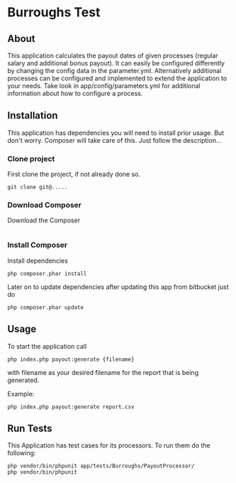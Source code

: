 Burroughs Test
=====================

## About

This application calculates the payout dates of given processes (regular salary and additional bonus payout).
It can easily be configured differently by changing the config data in the parameter.yml.
Alternatively additional processes can be configured and implemented to extend the application to your needs.
Take look in app/config/parameters.yml for additional information about how to configure a process.

## Installation

This application has dependencies you will need to install prior usage. But don't worry. Composer will take care
of this. Just follow the description...

### Clone project

First clone the project, if not already done so.

```
git clone git@.....
```

### Download Composer

Download the Composer

```

```

### Install Composer

Install dependencies

```
php composer.phar install
```

Later on to update dependencies after updating this app from bitbucket just do

```
php composer.phar update
```

## Usage

To start the application call
```
php index.php payout:generate {filename}
```

with filename as your desired filename for the report that is being generated.

Example:
```
php index.php payout:generate report.csv
```

## Run Tests

This Application has test cases for its processors. To run them do the following:

```
php vendor/bin/phpunit app/tests/Burroughs/PayoutProcessor/
php vendor/bin/phpunit
```
